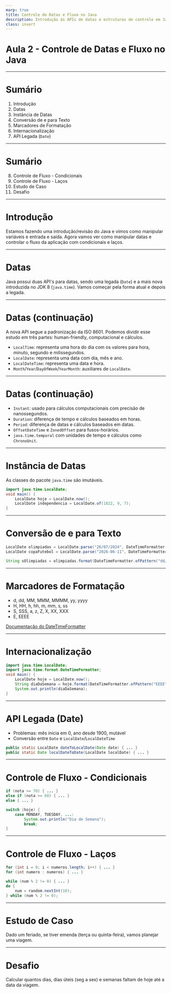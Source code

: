 ```yaml
---
marp: true
title: Controle de Datas e Fluxo no Java
description: Introdução às APIs de datas e estruturas de controle em Java
class: invert
---
```


# Aula 2 - Controle de Datas e Fluxo no Java

---

# Sumário

1. Introdução
2. Datas
3. Instância de Datas
4. Conversão de e para Texto
5. Marcadores de Formatação
6. Internacionalização
7. API Legada (`Date`)
---

# Sumário

8. Controle de Fluxo - Condicionais
9. Controle de Fluxo - Laços
10. Estudo de Caso
11. Desafio

---

# Introdução

Estamos fazendo uma introdução/revisão do Java e vimos como manipular variáveis e entrada e saída. Agora vamos ver como manipular datas e controlar o fluxo da aplicação com condicionais e laços.

---

# Datas

Java possui duas API's para datas, sendo uma legada (`Date`) e a mais nova introduzida no JDK 8 (`java.time`). Vamos começar pela forma atual e depois a legada.

---

# Datas (continuação)

A nova API segue a padronização da ISO 8601. Podemos dividir esse estudo em três partes: human-friendly, computacional e cálculos.

- `LocalTime`: representa uma hora do dia com os valores para hora, minuto, segundo e milissegundos. 
- `LocalDate`: representa uma data com dia, mês e ano.
- `LocalDateTime`: representa uma data e hora.
- `Month`/`Year`/`DayOfWeek`/`YearMonth`: auxiliares de `LocalDate`.

---

# Datas (continuação)

- `Instant`: usado para cálculos computacionais com precisão de nanossegundos.
- `Duration`: diferença de tempo e cálculos baseados em horas.
- `Period`: diferença de datas e cálculos baseados em datas.
- `OffsetDateTime` e `ZonedOffset` para fusos-horários.
- `java.time.temporal` com unidades de tempo e cálculos como `ChronoUnit`.

---

# Instância de Datas

As classes do pacote `java.time` são imutáveis.

```java
import java.time.LocalDate;
void main() {
    LocalDate hoje = LocalDate.now();
    LocalDate independencia = LocalDate.of(1822, 9, 7);
}
```

---

# Conversão de e para Texto

```java
LocalDate olimpiadas = LocalDate.parse("26/07/2024", DateTimeFormatter.ofPattern("dd/MM/yyyy"));
LocalDate copaFutebol = LocalDate.parse("2026-06-11", DateTimeFormatter.ISO_DATE);
```

```java
String sOlimpiadas = olimpiadas.format(DateTimeFormatter.ofPattern("dd/MM/yyyy"));
```

---

# Marcadores de Formatação

- d, dd, MM, MMM, MMMM, yy, yyyy
- H, HH, h, hh, m, mm, s, ss
- S, SSS, a, z, Z, X, XX, XXX
- E, EEEE

[Documentação do DateTimeFormatter](https://docs.oracle.com/javase/8/docs/api/java/time/format/DateTimeFormatter.html)

---

# Internacionalização

```java
import java.time.LocalDate;
import java.time.format.DateTimeFormatter;
void main() {
    LocalDate hoje = LocalDate.now();
    String diaDaSemana = hoje.format(DateTimeFormatter.ofPattern("EEEE", Locale.of("pt", "BR")));
    System.out.println(diaDaSemana);
}
```

---

# API Legada (Date)

- Problemas: mês inicia em 0, ano desde 1900, mutável
- Conversão entre `Date` e `LocalDate`/`LocalDateTime`

```java
public static LocalDate dateToLocalDate(Date date) { ... }
public static Date localDateToDate(LocalDate localDate) { ... }
```

---

# Controle de Fluxo - Condicionais

```java
if (nota >= 70) { ... } 
else if (nota >= 60) { ... } 
else { ... }
```

```java
switch (hoje) {
    case MONDAY, TUESDAY, ...:
        System.out.println("Dia de Semana");
        break;
}
```

---

# Controle de Fluxo - Laços

```java
for (int i = 0; i < numeros.length; i++) { ... }
for (int numero : numeros) { ... }
```

```java
while (num % 2 != 0) { ... }
do {
    num = random.nextInt(10);
} while (num % 2 != 0);
```

---

# Estudo de Caso

Dado um feriado, se tiver emenda (terça ou quinta-feira), vamos planejar uma viagem.

---

# Desafio

Calcular quantos dias, dias úteis (seg a sex) e semanas faltam de hoje até a data da viagem.